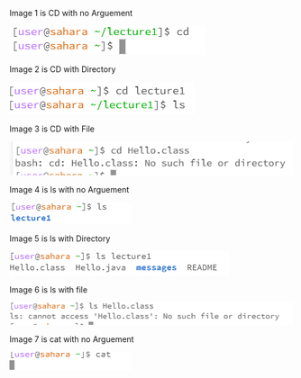 Image 1 is CD with no Arguement

![Image](cdNoArg.png)

Image 2 is CD with Directory

![Image](cdDirectory.png)

Image 3 is CD with File

![Image](cdFile.png)

Image 4 is ls with no Arguement

![Image](lsARG.PNG)

Image 5 is ls with Directory

![Image](LSDirectory.PNG)

Image 6 is ls with file

![Image](lsFile.PNG)

Image 7 is cat with no Arguement

![Image](catNoArg.PNG)
